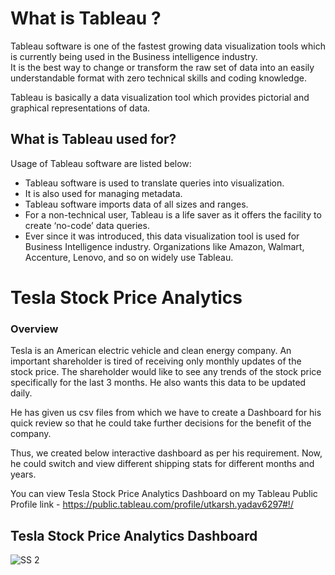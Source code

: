 # What is Tableau ?  

Tableau software is one of the fastest growing data visualization tools which is currently being used in the Business intelligence industry.  
It is the best way to change or transform the raw set of data into an easily understandable format with zero technical skills and coding knowledge.   

Tableau is basically a data visualization tool which provides pictorial and graphical representations of data.

## What is Tableau used for?  

Usage of Tableau software are listed below:
  
- Tableau software is used to translate queries into visualization.  
- It is also used for managing metadata.  
- Tableau software imports data of all sizes and ranges.  
- For a non-technical user, Tableau is a life saver as it offers the facility to create ‘no-code’ data queries.  
- Ever since it was introduced, this data visualization tool is used for Business Intelligence industry. Organizations like Amazon, Walmart, Accenture, Lenovo, and so on widely use Tableau.  


# Tesla Stock Price Analytics

###  Overview 

Tesla is an American electric vehicle and clean energy company. 
An important shareholder is tired of receiving only monthly updates of the stock price. The shareholder would like to see any trends of the stock price specifically for the last 3 months. He also wants this data to be updated daily.

He has given us csv files from which we have to create a Dashboard for his quick review so that he could take further decisions for the benefit of the company.

Thus, we created below interactive dashboard as per his requirement. Now, he could switch and view different shipping stats for different months and years.   

You can view Tesla Stock Price Analytics Dashboard on my Tableau Public Profile link - https://public.tableau.com/profile/utkarsh.yadav6297#!/  


##  Tesla Stock Price Analytics Dashboard

<img src="https://github.com/utkarsh-yadav1231/Tableau-Projects/blob/master/Tesla%20Stock%20Price/Sceenshots/Tesla%20Analytics%20Image.PNG" alt="SS 2"/>





